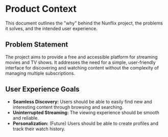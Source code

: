 # Product Context

This document outlines the "why" behind the Nunflix project, the problems it solves, and the intended user experience.

## Problem Statement

The project aims to provide a free and accessible platform for streaming movies and TV shows. It addresses the need for a simple, user-friendly interface for discovering and watching content without the complexity of managing multiple subscriptions.

## User Experience Goals

*   **Seamless Discovery:** Users should be able to easily find new and interesting content through browsing and searching.
*   **Uninterrupted Streaming:** The viewing experience should be smooth and reliable.
*   **Personalization:** (Future) Users should be able to create profiles and track their watch history.
